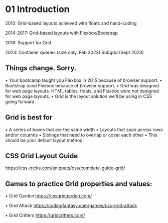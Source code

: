 # 01 Introduction

2010: Grid-based layouts achieved with floats and hand-coding

2014-2017: Grid-based layouts with Flexbox/Bootstrap

2018: Support for Grid

2023: Container queries (size only, Feb 2023)
Subgrid (Sept 2023)


## Things change. Sorry.

• Your bootcamp taught you Flexbox in 2015 because of browser support.
• Bootstrap used Flexbox because of browser support.
• Grid was designed for web page layouts. HTML tables, floats, and Flexbox were not designed for web page layouts.
• Grid is the layout solution we'll be using in CSS going forward.

## Grid is best for

• A series of boxes that are the same width
• Layouts that span across rows and/or columns
• Siblings that need to overlap or cover each other
• This should be your default layout method

## CSS Grid Layout Guide

https://css-tricks.com/snippets/css/complete-guide-grid/

## Games to practice Grid properties and values:

• Grid Garden
https://cssgridgarden.com/

• Grid Attack
https://codingfantasy.com/games/css-grid-attack

• Grid Critters
https://gridcritters.com/


